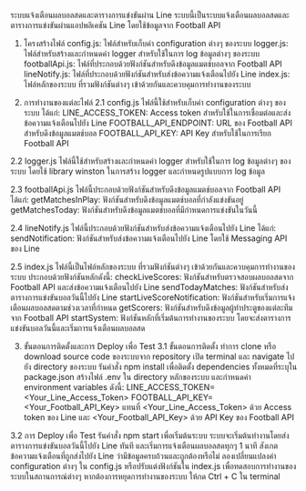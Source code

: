 ระบบแจ้งเตือนผลบอลสดและตารางการแข่งขันผ่าน Line
ระบบนี้เป็นระบบแจ้งเตือนผลบอลสดและตารางการแข่งขันผ่านแอปพลิเคชัน Line โดยใช้ข้อมูลจาก Football API



1. โครงสร้างไฟล์
config.js: ไฟล์สำหรับเก็บค่า configuration ต่างๆ ของระบบ
logger.js: ไฟล์สำหรับสร้างและกำหนดค่า logger สำหรับใช้ในการ log ข้อมูลต่างๆ ของระบบ
footballApi.js: ไฟล์ที่ประกอบด้วยฟังก์ชันสำหรับดึงข้อมูลแมตช์บอลจาก Football API
lineNotify.js: ไฟล์ที่ประกอบด้วยฟังก์ชันสำหรับส่งข้อความแจ้งเตือนไปยัง Line
index.js: ไฟล์หลักของระบบ ที่รวมฟังก์ชันต่างๆ เข้าด้วยกันและควบคุมการทำงานของระบบ



2. การทำงานของแต่ละไฟล์
2.1 config.js
ไฟล์นี้ใช้สำหรับเก็บค่า configuration ต่างๆ ของระบบ ได้แก่:
LINE_ACCESS_TOKEN: Access token สำหรับใช้ในการเชื่อมต่อและส่งข้อความแจ้งเตือนไปยัง Line
FOOTBALL_API_ENDPOINT: URL ของ Football API สำหรับดึงข้อมูลแมตช์บอล
FOOTBALL_API_KEY: API Key สำหรับใช้ในการเรียก Football API

2.2 logger.js
ไฟล์นี้ใช้สำหรับสร้างและกำหนดค่า logger สำหรับใช้ในการ log ข้อมูลต่างๆ ของระบบ โดยใช้ library winston ในการสร้าง logger และกำหนดรูปแบบการ log ข้อมูล

2.3 footballApi.js
ไฟล์นี้ประกอบด้วยฟังก์ชันสำหรับดึงข้อมูลแมตช์บอลจาก Football API ได้แก่:
getMatchesInPlay: ฟังก์ชันสำหรับดึงข้อมูลแมตช์บอลที่กำลังแข่งขันอยู่
getMatchesToday: ฟังก์ชันสำหรับดึงข้อมูลแมตช์บอลที่มีกำหนดการแข่งขันในวันนี้

2.4 lineNotify.js
ไฟล์นี้ประกอบด้วยฟังก์ชันสำหรับส่งข้อความแจ้งเตือนไปยัง Line ได้แก่:
sendNotification: ฟังก์ชันสำหรับส่งข้อความแจ้งเตือนไปยัง Line โดยใช้ Messaging API ของ Line

2.5 index.js
ไฟล์นี้เป็นไฟล์หลักของระบบ ที่รวมฟังก์ชันต่างๆ เข้าด้วยกันและควบคุมการทำงานของระบบ ประกอบด้วยฟังก์ชันหลักดังนี้:
checkLiveScores: ฟังก์ชันสำหรับตรวจสอบผลบอลสดจาก Football API และส่งข้อความแจ้งเตือนไปยัง Line
sendTodayMatches: ฟังก์ชันสำหรับส่งตารางการแข่งขันบอลวันนี้ไปยัง Line
startLiveScoreNotification: ฟังก์ชันสำหรับเริ่มการแจ้งเตือนผลบอลสดตามช่วงเวลาที่กำหนด
getScorers: ฟังก์ชันสำหรับดึงข้อมูลผู้ทำประตูของแต่ละทีมจาก Football API
startSystem: ฟังก์ชันหลักที่เริ่มต้นการทำงานของระบบ โดยจะส่งตารางการแข่งขันบอลวันนี้และเริ่มการแจ้งเตือนผลบอลสด



3. ขั้นตอนการติดตั้งและการ Deploy เพื่อ Test
3.1 ขั้นตอนการติดตั้ง
ทำการ clone หรือ download source code ของระบบจาก repository
เปิด terminal และ navigate ไปยัง directory ของระบบ
รันคำสั่ง npm install เพื่อติดตั้ง dependencies ทั้งหมดที่ระบุใน package.json
สร้างไฟล์ .env ใน directory หลักของระบบ และกำหนดค่า environment variables ดังนี้:
LINE_ACCESS_TOKEN=<Your_Line_Access_Token>
FOOTBALL_API_KEY=<Your_Football_API_Key>
แทนที่ <Your_Line_Access_Token> ด้วย Access token ของ Line และ <Your_Football_API_Key> ด้วย API Key ของ Football API

3.2 การ Deploy เพื่อ Test
รันคำสั่ง npm start เพื่อเริ่มต้นระบบ
ระบบจะเริ่มต้นทำงานโดยส่งตารางการแข่งขันบอลวันนี้ไปยัง Line ทันที และเริ่มการแจ้งเตือนผลบอลสดทุกๆ 1 นาที
สังเกตข้อความแจ้งเตือนที่ถูกส่งไปยัง Line ว่ามีข้อมูลครบถ้วนและถูกต้องหรือไม่
ลองเปลี่ยนแปลงค่า configuration ต่างๆ ใน config.js หรือปรับแต่งฟังก์ชันใน index.js เพื่อทดสอบการทำงานของระบบในสถานการณ์ต่างๆ
หากต้องการหยุดการทำงานของระบบ ให้กด Ctrl + C ใน terminal